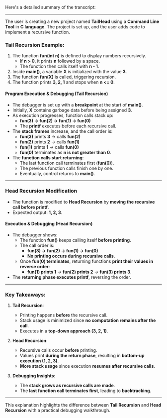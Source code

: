 Here's a detailed summary of the transcript:

---

The user is creating a new project named **TailHead** using a **Command Line Tool** in **C language**. The project is set up, and the user adds code to implement a recursive function.

### **Tail Recursion Example:**

1. The function **fun(int n)** is defined to display numbers recursively.
   - If **n > 0**, it prints **n** followed by a space.
   - The function then calls itself with **n - 1**.
2. Inside **main()**, a variable **X** is initialized with the value **3**.
3. The function **fun(X)** is called, triggering recursion.
4. The function prints **3, 2, 1** and stops when **n <= 0**.

#### **Program Execution & Debugging (Tail Recursion)**

- The debugger is set up with a **breakpoint** at the start of **main()**.
- Initially, **X** contains garbage data before being assigned **3**.
- As execution progresses, function calls stack up:
  - **fun(3) → fun(2) → fun(1) → fun(0)**
  - The **printf** executes before each recursive call.
- The **stack frames** increase, and the call order is:
  - **fun(3)** prints **3** → calls **fun(2)**
  - **fun(2)** prints **2** → calls **fun(1)**
  - **fun(1)** prints **1** → calls **fun(0)**
  - **fun(0)** terminates as **n is not greater than 0**.
- The **function calls start returning**:
  - The last function call terminates first (**fun(0)**).
  - The previous function calls finish one by one.
  - Eventually, control returns to **main()**.

---

### **Head Recursion Modification**

- The function is modified to **Head Recursion** by **moving the recursive call before printf**.
- Expected output: **1, 2, 3**.

#### **Execution & Debugging (Head Recursion)**

- The debugger shows:
  - The function **fun()** keeps calling itself **before printing**.
  - The call order is:
    - **fun(3) → fun(2) → fun(1) → fun(0)**
    - **No printing occurs during recursive calls**.
  - Once **fun(0) terminates**, returning functions **print their values in reverse order**:
    - **fun(1) prints 1** → **fun(2) prints 2** → **fun(3) prints 3**.
- The **returning phase executes printf**, reversing the order.

---

### **Key Takeaways:**

1. **Tail Recursion**:

   - Printing happens **before** the recursive call.
   - Stack usage is minimized since **no computation remains after the call**.
   - Executes in a **top-down approach (3, 2, 1)**.

2. **Head Recursion**:

   - Recursive calls occur **before** printing.
   - Values print **during the return phase**, resulting in **bottom-up execution (1, 2, 3)**.
   - **More stack usage** since execution **resumes after recursive calls**.

3. **Debugging Insights**:
   - The **stack grows as recursive calls are made**.
   - The **last function call terminates first**, leading to **backtracking**.

---

This explanation highlights the difference between **Tail Recursion** and **Head Recursion** with a practical debugging walkthrough.
